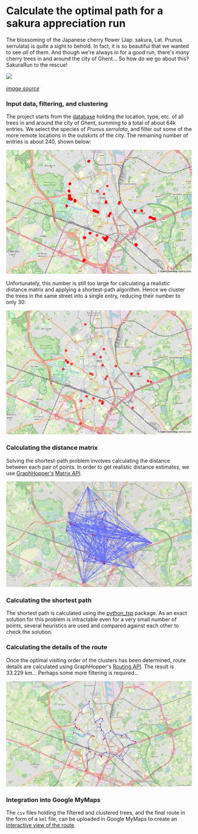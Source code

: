 # Calculate the optimal path for a sakura appreciation run

The blossoming of the Japanese cherry flower (Jap. sakura, Lat. Prunus serrulata) is quite a sight to behold.
In fact, it is so beautiful that we wanted to see *all* of them. 
And though we're always in for a good run, there's *many* cherry trees in and around the city of Ghent... 
So how do we go about this? SakuraRun to the rescue!

![](https://www.morethantokyo.com/wp-content/uploads/2022/03/cherry-blossoms-g5dd367977_1920-830x552.jpg)

*[image source](https://www.morethantokyo.com/sakura-japans-cherry-blossoms/)*

### Input data, filtering, and clustering
The project starts from the [database](https://data.stad.gent/explore/dataset/locaties-bomen-gent/information/) holding the location, type, etc. of all trees in and around the city of Ghent, summing to a total of about 64k entries.
We select the species of *Prunus serrulata*, and filter out some of the more remote locations in the outskirts of the city.
The remaining number of entries is about 240, shown below:

![](docs/filtered-entries.png)

Unfortunately, this number is still too large for calculating a realistic distance matrix and applying a shortest-path algorithm.
Hence we cluster the trees in the same street into a single entry, reducing their number to only 30:

![](docs/clustered-entries.png)

### Calculating the distance matrix
Solving the shortest-path problem involves calculating the distance between each pair of points.
In order to get realistic distance estimates, we use [GraphHopper's](https://www.graphhopper.com/) [Matrix API](https://docs.graphhopper.com/#operation/postMatrix).

![](docs/matrix.png)

### Calculating the shortest path
The shortest path is calculated using the [python\_tsp](https://github.com/fillipe-gsm/python-tsp) package.
As an exact solution for this problem is intractable even for a very small number of points, several heuristics are used and compared against each other to check the solution.

### Calculating the details of the route
Once the optimal visiting order of the clusters has been determined, route details are calculated using GraphHopper's [Routing API](https://docs.graphhopper.com/#operation/postRoute).
The result is 33.229 km... Perhaps some more filtering is required...

![](docs/route.png)

### Integration into Google MyMaps
The `csv` files holding the filtered and clustered trees, and the final route in the form of a `kml` file, can be uploaded in Google MyMaps to create an [interactive view of the route](https://www.google.com/maps/d/edit?mid=1Lkx6-XZd_MD3Z8j-vJb9ecLbSvxTnj4&usp=sharing).
